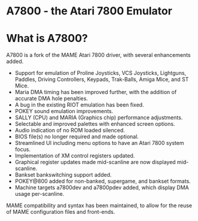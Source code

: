 # **A7800 - the Atari 7800 Emulator** #

What is A7800?
==============
A7800 is a fork of the MAME Atari 7800 driver, with several enhancements added.

* Support for emulation of Proline Joysticks, VCS Joysticks, Lightguns, Paddles, Driving Controllers, Keypads, Trak-Balls, Amiga Mice, and ST Mice.
* Maria DMA timing has been improved further, with the addition of accurate DMA hole penalties.
* A bug in the existing RIOT emulation has been fixed.
* POKEY sound emulation improvements.
* SALLY (CPU) and MARIA (Graphics chip) performance adjustments.
* Selectable and improved palettes with enhanced screen options.
* Audio indication of no ROM loaded silenced.
* BIOS file(s) no longer required and made optional.
* Streamlined UI including menu options to have an Atari 7800 system focus.
* Implementation of XM control registers updated.
* Graphical register updates made mid-scanline are now displayed mid-scanline.
* Bankset bankswitching support added.
* POKEY@800 added for non-banked, supergame, and bankset formats.
* Machine targets a7800dev and a7800pdev added, which display DMA usage per-scanline.

MAME compatibility and syntax has been maintained, to allow for the reuse of MAME configuration files and front-ends.
